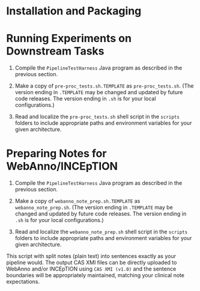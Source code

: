 
Installation and Packaging
==========================


Running Experiments on Downstream Tasks
=======================================

1. Compile the `PipelineTestHarness` Java program as described in the
previous section.

2. Make a copy of `pre-proc_tests.sh.TEMPLATE` as `pre-proc_tests.sh`.
(The version ending in `.TEMPLATE` may be changed and updated by
future code releases. The version ending in `.sh` is for your local
configurations.)

2. Read and localize the `pre-proc_tests.sh` shell script in the
`scripts` folders to include appropriate paths and environment
variables for your given architecture.


Preparing Notes for WebAnno/INCEpTION
=====================================

1. Compile the `PipelineTestHarness` Java program as described in the
previous section.

2. Make a copy of `webanno_note_prep.sh.TEMPLATE` as
`webanno_note_prep.sh`. (The version ending in `.TEMPLATE` may be
changed and updated by future code releases. The version ending in
`.sh` is for your local configurations.)

3. Read and localize the `webanno_note_prep.sh` shell script in the
`scripts` folders to include appropriate paths and environment
variables for your given architecture.

This script with split notes (plain text) into sentences exactly as
your pipeline would. The output CAS XMI files can be directly uploaded
to WebAnno and/or INCEpTION using `CAS XMI (v1.0)` and the sentence
boundaries will be appropriately maintained, matching your clinical
note expectations. 
